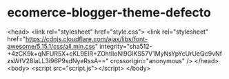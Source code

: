 # ecomerce-blogger-theme-defecto
&lt;head&gt;
    &lt;link rel=&quot;stylesheet&quot; href=&quot;style.css&quot;&gt;
    &lt;link rel=&quot;stylesheet&quot; href=&quot;https://cdnjs.cloudflare.com/ajax/libs/font-awesome/5.15.1/css/all.min.css&quot; integrity=&quot;sha512-+4zCK9k+qNFUR5X+cKL9EIR+ZOhtIloNl9GIKS57V1MyNsYpYcUrUeQc9vNfzsWfV28IaLL3i96P9sdNyeRssA==&quot; crossorigin=&quot;anonymous&quot; /&gt;
  &lt;/head&gt;
  &lt;body&gt;
   &lt;script src=&quot;script.js&quot;&gt;&lt;/script&gt;
  &lt;/body&gt;
